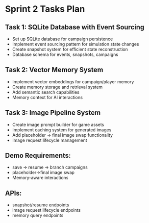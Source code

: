 # Sprint 2 Tasks Plan

## Task 1: SQLite Database with Event Sourcing
- Set up SQLite database for campaign persistence
- Implement event sourcing pattern for simulation state changes
- Create snapshot system for efficient state reconstruction
- Database schema for events, snapshots, campaigns

## Task 2: Vector Memory System
- Implement vector embeddings for campaign/player memory
- Create memory storage and retrieval system
- Add semantic search capabilities
- Memory context for AI interactions

## Task 3: Image Pipeline System
- Create image prompt builder for game assets
- Implement caching system for generated images
- Add placeholder → final image swap functionality
- Image request lifecycle management

## Demo Requirements:
- save → resume → branch campaigns
- placeholder→final image swap
- Memory-aware interactions

## APIs:
- snapshot/resume endpoints
- image request lifecycle endpoints
- memory query endpoints
